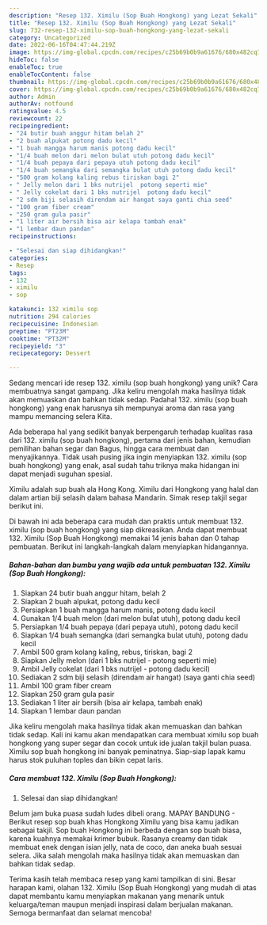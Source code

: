 ```yaml
---
description: "Resep 132. Ximilu (Sop Buah Hongkong) yang Lezat Sekali"
title: "Resep 132. Ximilu (Sop Buah Hongkong) yang Lezat Sekali"
slug: 732-resep-132-ximilu-sop-buah-hongkong-yang-lezat-sekali
category: Uncategorized
date: 2022-06-16T04:47:44.219Z
image: https://img-global.cpcdn.com/recipes/c25b69b0b9a61676/680x482cq70/132-ximilu-sop-buah-hongkong-foto-resep-utama.jpg
hideToc: false
enableToc: true
enableTocContent: false
thumbnail: https://img-global.cpcdn.com/recipes/c25b69b0b9a61676/680x482cq70/132-ximilu-sop-buah-hongkong-foto-resep-utama.jpg
cover: https://img-global.cpcdn.com/recipes/c25b69b0b9a61676/680x482cq70/132-ximilu-sop-buah-hongkong-foto-resep-utama.jpg
author: Admin
authorAv: notfound
ratingvalue: 4.5
reviewcount: 22
recipeingredient:
- "24 butir buah anggur hitam belah 2"
- "2 buah alpukat potong dadu kecil"
- "1 buah mangga harum manis potong dadu kecil"
- "1/4 buah melon dari melon bulat utuh potong dadu kecil"
- "1/4 buah pepaya dari pepaya utuh potong dadu kecil"
- "1/4 buah semangka dari semangka bulat utuh potong dadu kecil"
- "500 gram kolang kaling rebus tiriskan bagi 2"
- " Jelly melon dari 1 bks nutrijel  potong seperti mie"
- " Jelly cokelat dari 1 bks nutrijel  potong dadu kecil"
- "2 sdm biji selasih direndam air hangat saya ganti chia seed"
- "100 gram fiber cream"
- "250 gram gula pasir"
- "1 liter air bersih bisa air kelapa tambah enak"
- "1 lembar daun pandan"
recipeinstructions:

- "Selesai dan siap dihidangkan!"
categories:
- Resep
tags:
- 132
- ximilu
- sop

katakunci: 132 ximilu sop 
nutrition: 294 calories
recipecuisine: Indonesian
preptime: "PT23M"
cooktime: "PT32M"
recipeyield: "3"
recipecategory: Dessert

---
```





Sedang mencari ide resep 132. ximilu (sop buah hongkong) yang unik? Cara membuatnya sangat gampang. Jika keliru mengolah maka hasilnya tidak akan memuaskan dan bahkan tidak sedap. Padahal 132. ximilu (sop buah hongkong) yang enak harusnya sih mempunyai aroma dan rasa yang mampu memancing selera Kita.





Ada beberapa hal yang sedikit banyak berpengaruh terhadap kualitas rasa dari 132. ximilu (sop buah hongkong), pertama dari jenis bahan, kemudian pemilihan bahan segar dan Bagus, hingga cara membuat dan menyajikannya. Tidak usah pusing jika ingin menyiapkan 132. ximilu (sop buah hongkong) yang enak,      asal sudah tahu triknya maka hidangan ini dapat menjadi suguhan spesial.














Ximilu adalah sup buah ala Hong Kong. Ximilu dari Hongkong yang halal dan dalam artian biji selasih dalam bahasa Mandarin. Simak resep takjil segar berikut ini.






Di bawah ini ada beberapa cara mudah dan praktis untuk membuat 132. ximilu (sop buah hongkong) yang siap dikreasikan. Anda dapat membuat 132. Ximilu (Sop Buah Hongkong) memakai 14 jenis bahan dan 0 tahap pembuatan. Berikut ini langkah-langkah dalam menyiapkan hidangannya.

<!--inarticleads1-->

##### Bahan-bahan dan bumbu yang wajib ada untuk pembuatan 132. Ximilu (Sop Buah Hongkong):

1. Siapkan 24 butir buah anggur hitam, belah 2
1. Siapkan 2 buah alpukat, potong dadu kecil
1. Persiapkan 1 buah mangga harum manis, potong dadu kecil
1. Gunakan 1/4 buah melon (dari melon bulat utuh), potong dadu kecil
1. Persiapkan 1/4 buah pepaya (dari pepaya utuh), potong dadu kecil
1. Siapkan 1/4 buah semangka (dari semangka bulat utuh), potong dadu kecil
1. Ambil 500 gram kolang kaling, rebus, tiriskan, bagi 2
1. Siapkan  Jelly melon (dari 1 bks nutrijel - potong seperti mie)
1. Ambil  Jelly cokelat (dari 1 bks nutrijel - potong dadu kecil)
1. Sediakan 2 sdm biji selasih (direndam air hangat) (saya ganti chia seed)
1. Ambil 100 gram fiber cream
1. Siapkan 250 gram gula pasir
1. Sediakan 1 liter air bersih (bisa air kelapa, tambah enak)
1. Siapkan 1 lembar daun pandan


Jika keliru mengolah maka hasilnya tidak akan memuaskan dan bahkan tidak sedap. Kali ini kamu akan mendapatkan cara membuat ximilu sop buah hongkong yang super segar dan cocok untuk ide jualan takjil bulan puasa. Ximilu sop buah hongkong ini banyak peminatnya. Siap-siap lapak kamu harus stok puluhan toples dan bikin cepat laris. 

<!--inarticleads2-->

##### Cara membuat 132. Ximilu (Sop Buah Hongkong):


1. Selesai dan siap dihidangkan!

Belum jam buka puasa sudah ludes dibeli orang. MAPAY BANDUNG - Berikut resep sop buah khas Hongkong Ximilu yang bisa kamu jadikan sebagai takjil. Sop buah Hongkong ini berbeda dengan sop buah biasa, karena kuahnya memakai krimer bubuk. Rasanya creamy dan tidak membuat enek dengan isian jelly, nata de coco, dan aneka buah sesuai selera. Jika salah mengolah maka hasilnya tidak akan memuaskan dan bahkan tidak sedap. 

Terima kasih telah membaca resep yang kami tampilkan di sini. Besar harapan kami, olahan 132. Ximilu (Sop Buah Hongkong) yang mudah di atas dapat membantu kamu menyiapkan makanan yang menarik untuk keluarga/teman maupun menjadi inspirasi dalam berjualan makanan. Semoga bermanfaat dan selamat mencoba!
